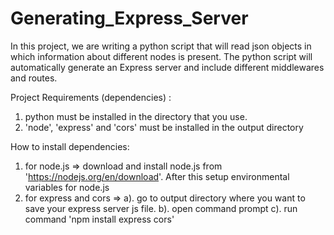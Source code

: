 # Generating_Express_Server
In this project, we are writing a python script that will read json objects in which information about different nodes is present. The python script will automatically generate an Express server and include different middlewares and routes.  

Project Requirements (dependencies) :
  1.  python must be installed in the directory that you use.
  2.  'node', 'express' and 'cors' must be installed in the output directory

How to install dependencies:
  1.  for node.js  => download and install node.js from 'https://nodejs.org/en/download'. After this setup environmental variables for node.js
  2.  for express and cors  =>
          a).  go to output directory where you want to save your express server js file.
          b).  open command prompt
          c).  run command 'npm install express cors'
